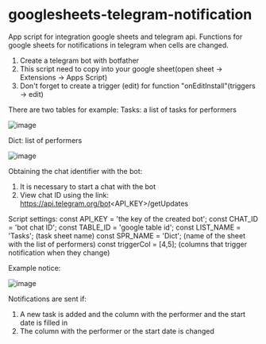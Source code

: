 # googlesheets-telegram-notification
App script for integration google sheets and telegram api. Functions for google sheets for notifications in telegram when cells are changed.

1. Create a telegram bot with botfather
2. This script need to copy into your google sheet(open sheet -> Extensions -> Apps Script)
3. Don't forget to create a trigger (edit) for function "onEditInstall"(triggers -> edit)

There are two tables for example:
Tasks: a list of tasks for performers 

![image](https://user-images.githubusercontent.com/59527408/216812897-e0f78326-08f6-47bd-9ca6-8cc6826b5e9e.png)

Dict: list of performers

![image](https://user-images.githubusercontent.com/59527408/216812933-27ab67c3-e24a-4437-ae98-720227a35fcc.png)

Obtaining the chat identifier with the bot:
1. It is necessary to start a chat with the bot
2. View chat ID using the link: https://api.telegram.org/bot<API_KEY>/getUpdates

Script settings:
const API_KEY = 'the key of the created bot';
const CHAT_ID = 'bot chat ID'; 
const TABLE_ID = 'google table id';
const LIST_NAME = 'Tasks'; (task sheet name)
const SPR_NAME = 'Dict'; (name of the sheet with the list of performers)
const triggerCol = [4,5]; (columns that trigger notification when they change)

Example notice:

![image](https://user-images.githubusercontent.com/59527408/216813321-c524c6ee-af04-4bb1-9119-b6227c669713.png)

Notifications are sent if:
1. A new task is added and the column with the performer and the start date is filled in
2. The column with the performer or the start date is changed
